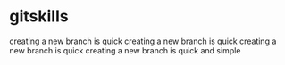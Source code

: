 # gitskills
creating a new branch is quick
creating a new branch is quick
creating a new branch is quick
creating a new branch is quick and simple